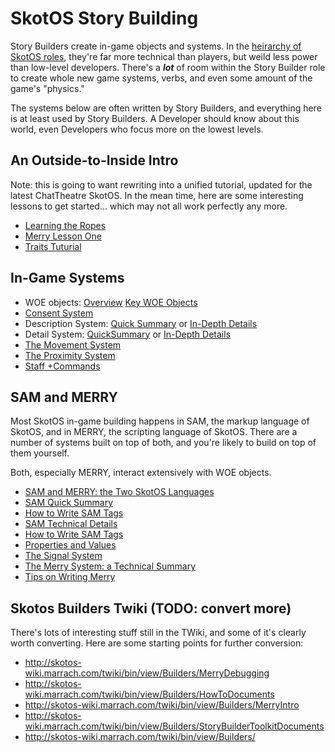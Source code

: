 # SkotOS Story Building

Story Builders create in-game objects and systems. In the [heirarchy of SkotOS roles](../Basics/Roles.md), they're far more technical than players, but weild less power than low-level developers. There's a ***lot*** of room within the Story Builder role to create whole new game systems, verbs, and even some amount of the game's "physics."

The systems below are often written by Story Builders, and everything here is at least used by Story Builders. A Developer should know about this world, even Developers who focus more on the lowest levels.

## An Outside-to-Inside Intro

Note: this is going to want rewriting into a unified tutorial, updated for the latest ChatTheatre SkotOS. In the mean time, here are some interesting lessons to get started... which may not all work perfectly any more.

* [Learning the Ropes](./Learning-the-Ropes.md)
* [Merry Lesson One](./MerryLesson1.md)
* [Traits Tuturial](./TraitsTutorial.md)

## In-Game Systems

* WOE objects: [Overview](./woe_workflow.md) [Key WOE Objects](./Key_Woe_Objects.md)
* [Consent System](./ConsentSystem.md)
* Description System: [Quick Summary](./DescriptionSystemQuickSummary.md) or [In-Depth Details](./DescriptionSystem.md)
* Detail System: [QuickSummary](./DetailSystemQuickSummary.md) or [In-Depth Details](./DetailSystem.md)
* [The Movement System](./MovementSystem.md)
* [The Proximity System](./ProximitySystem.md)
* [Staff +Commands](./Staff_Plus_Commands.md)

## SAM and MERRY

Most SkotOS in-game building happens in SAM, the markup language of SkotOS, and in MERRY, the scripting language of SkotOS. There are a number of systems built on top of both, and you're likely to build on top of them yourself.

Both, especially MERRY, interact extensively with WOE objects.

* [SAM and MERRY: the Two SkotOS Languages](./LanguageExplanation.md)
* [SAM Quick Summary](./QuickSummarySAMSystem.md)
* [How to Write SAM Tags](./HowToWriteSAMTags.md)
* [SAM Technical Details](./SamIntro.md)
* [How to Write SAM Tags](./HowToWriteSAMTags.md)
* [Properties and Values](./PropertiesAndValues.md)
* [The Signal System](./SignalSystem.md)
* [The Merry System: a Technical Summary](./MerrySystem.md)
* [Tips on Writing Merry](./MerryTips.md)

## Skotos Builders Twiki (TODO: convert more)

There's lots of interesting stuff still in the TWiki, and some of it's clearly worth converting. Here are some starting points for further conversion:

* http://skotos-wiki.marrach.com/twiki/bin/view/Builders/MerryDebugging
* http://skotos-wiki.marrach.com/twiki/bin/view/Builders/HowToDocuments
* http://skotos-wiki.marrach.com/twiki/bin/view/Builders/MerryIntro
* http://skotos-wiki.marrach.com/twiki/bin/view/Builders/StoryBuilderToolkitDocuments
* http://skotos-wiki.marrach.com/twiki/bin/view/Builders/
